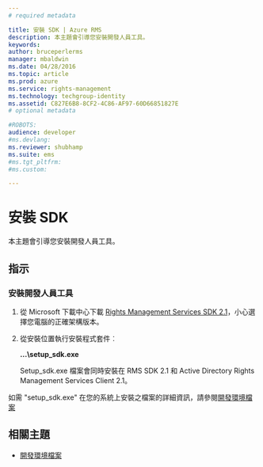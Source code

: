 ```yaml
---
# required metadata

title: 安裝 SDK | Azure RMS
description: 本主題會引導您安裝開發人員工具。
keywords:
author: bruceperlerms
manager: mbaldwin
ms.date: 04/28/2016
ms.topic: article
ms.prod: azure
ms.service: rights-management
ms.technology: techgroup-identity
ms.assetid: C827E6B8-8CF2-4C86-AF97-60D66851827E
# optional metadata

#ROBOTS:
audience: developer
#ms.devlang:
ms.reviewer: shubhamp
ms.suite: ems
#ms.tgt_pltfrm:
#ms.custom:

---
```


# 安裝 SDK

本主題會引導您安裝開發人員工具。

## 指示

### 安裝開發人員工具

1.  從 Microsoft 下載中心下載 [Rights Management Services SDK 2.1](http://www.microsoft.com/en-us/download/details.aspx?id=38397)，小心選擇您電腦的正確架構版本。
2.  從安裝位置執行安裝程式套件︰

    **...\\setup\_sdk.exe**

    Setup\_sdk.exe 檔案會同時安裝在 RMS SDK 2.1 和 Active Directory Rights Management Services Client 2.1。

如需 "setup\_sdk.exe" 在您的系統上安裝之檔案的詳細資訊，請參閱[開發環境檔案](sdk-elements.md)

## 相關主題

* [開發環境檔案](sdk-elements.md)
 

 


<!--HONumber=Jun16_HO2-->


